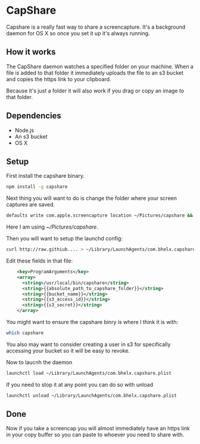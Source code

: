 # CapShare

Capshare is a really fast way to share a screencapture. It's a background daemon for OS X so once you set it up it's always running.

## How it works

The CapShare daemon watches a specified folder on your machine. When a file is added to that folder it immediately uploads the file to an s3 bucket and copies the https link to your clipboard.

Because it's just a folder it will also work if you drag or copy an image to that folder.

## Dependencies

* Node.js
* An s3 bucket
* OS X

## Setup

First install the capshare binary.

```bash
npm install -g capshare
```

Next thing you will want to do is change the folder where your screen captures are saved.

```bash
defaults write com.apple.screencapture location ~/Pictures/capshare && killall SystemUIServer
```

Here I am using *~/Pictures/capshare*.

Then you will want to setup the launchd config:

```bash
curl http://raw.githiub.... > ~/Library/LaunchAgents/com.bhelx.capshare.plist
```

Edit these fields in that file:

```xml
    <key>ProgramArguments</key>
    <array>
      <string>/usr/local/bin/capshare</string>
      <string>{{absolute_path_to_capshare_folder}}</string>
      <string>{{bucket_name}}</string>
      <string>{{s3_access_id}}</string>
      <string>{{s3_secret}}</string>
    </array>
```

You might want to ensure the capshare binry is where I think it is with:

```bash
which capshare
```

You also may want to consider creating a user in s3 for specifically accessing your bucket so it will be easy to revoke.

Now to laucnh the daemon

```bash
launchctl load ~/Library/LaunchAgents/com.bhelx.capshare.plist
```

If you need to stop it at any point you can do so with unload

```bash
launchctl unload ~/Library/LaunchAgents/com.bhelx.capshare.plist
```

## Done

Now if you take a screencap you will almost immediately have an https link in your copy buffer so you can paste to whoever you need to share with.

